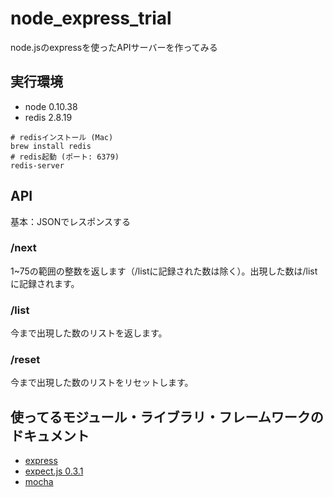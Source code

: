 # node_express_trial

node.jsのexpressを使ったAPIサーバーを作ってみる


## 実行環境

- node 0.10.38
- redis 2.8.19

```
# redisインストール (Mac)
brew install redis
# redis起動 (ポート: 6379)
redis-server
```


## API

基本：JSONでレスポンスする


### /next

1~75の範囲の整数を返します（/listに記録された数は除く）。出現した数は/listに記録されます。


### /list

今まで出現した数のリストを返します。


### /reset

今まで出現した数のリストをリセットします。


## 使ってるモジュール・ライブラリ・フレームワークのドキュメント

- [express](http://hideyukisaito.github.io/expressjs-doc_ja/guide/)
- [expect.js 0.3.1](https://github.com/Automattic/expect.js/blob/0.3.1/README.md)
- [mocha](http://mochajs.org/)
